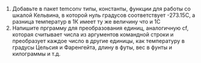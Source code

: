 1. Добавьте в пакет temconv типы, константы, функции для работы со шкалой Кельвина, в которой нуль градусов соответствует -273.15С, а разница температур в 1К имеет ту же величину что и 1С
2. Напишите прграмму для преобразования единиц, аналогичную cf, которая считывает числа из аргументов командной строки и преобразует каждое число в другие единицы, как температуру в градусы Цельсия и Фаренгейта, длину в футы, вес в фунты и килограммы и т.д.